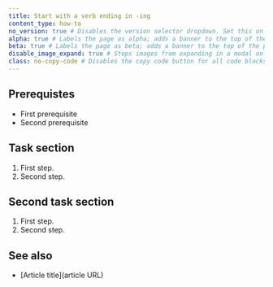 ```yaml
---
title: Start with a verb ending in -ing
content_type: how-to
no_version: true # Disables the version selector dropdown. Set this on pages that belong to doc sets without versions like /konnect/.
alpha: true # Labels the page as alpha; adds a banner to the top of the page.
beta: true # Labels the page as beta; adds a banner to the top of the page.
disable_image_expand: true # Stops images from expanding in a modal on click. Sets it for the entire page.
class: no-copy-code # Disables the copy code button for all code blocks on the page.
---
```


<!-- Add an introduction paragraph here. Good introductions explain who this how-to guide is for and what this guide will help the user accomplish. -->
<!-- Keep the conceptual information to a minimum; we can assume the user already has some knowledge of the concepts. You can also add links to explanation articles if needed. -->
<!-- See https://documentation.divio.com/how-to-guides/ for more info about how to write a how-to -->
<!-- See the following examples of how-to documentation:
* https://docs.konghq.com/gateway/latest/kong-enterprise/analytics/reports/
* https://docs.konghq.com/gateway/latest/kong-manager/auth/ldap/service-directory-mapping/
* https://docs.konghq.com/gateway/latest/plugin-development/custom-entities/
-->
<!-- Remove these comments once you are done writing -->

## Prerequistes <!-- Optional -->

<!-- Write prerequisites as a bulleted list. Only list prerequisites if they are application level prerequisites. -->
<!-- If it isn't a "getting started" topic, we can assume our products are already installed. -->
<!-- Don't prescribe Konnect or Gateway role permissions. -->

* First prerequisite
* Second prerequisite

## Task section <!-- Header optional if there's only one task section in the article -->

<!-- Title must be tasked-based and start with a gerund -->
<!-- Steps should break down the tasks the user will complete in sequential order -->

1. First step.
1. Second step.

## Second task section <!-- Optional -->

<!-- Add additional task sections as needed -->

1. First step.
1. Second step.

## See also <!-- Optional -->

<!-- List of tutorials or other pages that a user can visit to extend their learning from this tutorial. -->

* [Article title](article URL)
